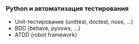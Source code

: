 ### Python и автоматизация тестирования

* Unit-тестирование (unittest, doctest, nose, &hellip;)
* BDD (behave, pyvows, &hellip;)
* ATDD (robot framework)
